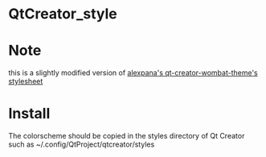 # QtCreator_style

Note
====
this is a slightly modified version of [alexpana's qt-creator-wombat-theme's stylesheet][1]

Install
=======

The colorscheme should be copied in the styles directory of Qt Creator such as ~/.config/QtProject/qtcreator/styles


[1]: https://github.com/alexpana/qt-creator-wombat-theme